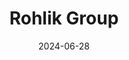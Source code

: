 ---  
layout: startup_page  
title: "Rohlik Group"  
id: "rohlik.group"  
permalink: "/rohlikgrouprohlik.group06282024/"  
website: "https://www.rohlik.group/"  
funding_round: "Growth Round"  
funding_amount: "$170M"  
investors: "European Bank for Reconstruction and Development (EBRD), Sofina, Index Ventures, Quadrille, TCF Capital, European Investment Bank (EIB)"  
about: "Rohlik Group is a Czech food retailtech and online grocery company offering superior quality and customer experience through its fully automated fulfillment centers. Leveraging AI, ML, and robotics, they provide reliable 15-minute delivery windows and same-day delivery options, achieving over a million orders per month and profitability in multiple regions. The company focuses on quick and reliable delivery without compromising quality."  
markets: "Food Retail, E-commerce, Grocery, AI, ML, Robotics"  
hq: "Prague, Hlavni mesto Praha, Czech Republic"  
founded_year: "2014"  
linkedin: "https://www.linkedin.com/company/rohlik-cz"  
twitter: "https://twitter.com/rohlikcz"  
instagram: ""  
facebook: "https://www.facebook.com/damerohlik"  
crunchbase: "https://www.crunchbase.com/organization/rohlik"  
pitchbook: "https://pitchbook.com/profiles/company/102999-16"  

date_display: "28-Jun-2024"  
date: "2024-06-28"

# SEO Optimization  
meta_title: "Rohlik Group - Growth Round Funding ($170M)"  
meta_description: "Rohlik Group, Rohlik Group is a Czech food retailtech and online grocery company offering superior quality and customer experience through its fully automated fulfi..."  
meta_keywords: "Rohlik Group, Food Retail, E-commerce, Grocery, AI, ML, Robotics, Growth Round funding"  
canonical_url: "https://startup.projectstartups.com/rohlikgrouprohlik.group06282024/"  
---